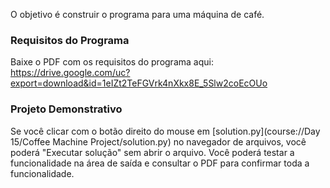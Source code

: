 O objetivo é construir o programa para uma máquina de café. 

### Requisitos do Programa
Baixe o PDF com os requisitos do programa aqui:
https://drive.google.com/uc?export=download&id=1eIZt2TeFGVrk4nXkx8E_5Slw2coEcOUo

### Projeto Demonstrativo
Se você clicar com o botão direito do mouse em [solution.py](course://Day 15/Coffee Machine Project/solution.py) no navegador de arquivos, você poderá "Executar solução" sem abrir o arquivo. Você poderá testar a funcionalidade na área de saída e consultar o PDF para confirmar toda a funcionalidade.